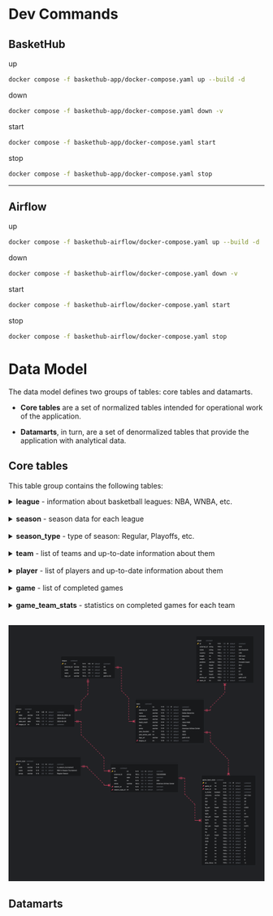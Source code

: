 # Dev Commands

## BasketHub

up
```bash
docker compose -f baskethub-app/docker-compose.yaml up --build -d
```

down
```bash
docker compose -f baskethub-app/docker-compose.yaml down -v
```

start
```bash
docker compose -f baskethub-app/docker-compose.yaml start
```

stop
```bash
docker compose -f baskethub-app/docker-compose.yaml stop
```

---
## Airflow

up
```bash
docker compose -f baskethub-airflow/docker-compose.yaml up --build -d
```

down
```bash
docker compose -f baskethub-airflow/docker-compose.yaml down -v
```

start
```bash
docker compose -f baskethub-airflow/docker-compose.yaml start
```

stop
```bash
docker compose -f baskethub-airflow/docker-compose.yaml stop
```


# Data Model

The data model defines two groups of tables: core tables and datamarts.

- **Core tables** are a set of normalized tables intended for operational work of the application.

- **Datamarts**, in turn, are a set of denormalized tables that provide the application with analytical data.

## Core tables

This table group contains the following tables:

<details>
<summary><strong>league</strong> - information about basketball leagues: NBA, WNBA, etc.</summary>
<br/>

| Field                         | Description                                                           | Data Sample           |
| ----------------------------- |-----------------------------------------------------------------------|-----------------------|
| external_id                   | external code received from the source system                         | 00                    |
| code                          | internal code used to run the application                             | nba                   |
| name                          | league readable name                                                  | NBA                   |
| logo_url                      | path to S3 containing the logo image                                  | /logos/nba/league.png |
</details>
<br/>

<details>
<summary><strong>season</strong> - season data for each league</summary>
<br/>

| Field                         | Description                                                           | Data Sample           |
| ----------------------------- |-----------------------------------------------------------------------|-----------------------|
| label                         | label of season, in format: yyyy-yy                                   | 2024-25               |
| date_start                    | start date of season                                                  | 2024-09-01            |
| date_end                      | end date of season                                                    | 2025-05-30            |
</details>
<br/>

<details>
<summary><strong>season_type</strong> - type of season: Regular, Playoffs, etc.</summary>
<br/>

| Field                         | Description                                                           | Data Sample           |
| ----------------------------- |-----------------------------------------------------------------------|-----------------------|
| code                          | internal code used to run the application                             | in_season             |
| name                          | season type readable name                                             | In-Season Tournament  |
| group                         | a group into which different types of seasons are grouped to enhance the analysis capabilities; Regular Season, In-Season Tournament -> Regular Season | Regular Season        |
</details>
<br/>

<details>
<summary><strong>team</strong> - list of teams and up-to-date information about them</summary>
<br/>

| Field                         | Description                                                            | Data Sample              |
| ----------------------------- |------------------------------------------------------------------------|--------------------------|
| external_id                   | external code received from the source system                          | 1610612742               |
| name                          | team readable name                                                     | Dallas Mavericks         |
| nickname                      | team short, readable name                                              | Mavericks                |
| abbreviation                  | team abbreviation                                                      | DAL                      |
| city                          | team city                                                              | Dallas                   |
| arena                         | team arena                                                             | American Airlines Center |
| year_founded                  | team year of foundation                                                | 1960                     |
| year_active_until             | year up to which the team existed; if the team still exists, then NULL | 1990                     |
| logo_url                      | path to S3 containing the logo image                                   | /logos/nba/team/dal.png  |
</details>
<br/>

<details>
<summary><strong>player</strong> - list of players and up-to-date information about them</summary>
<br/>

| Field                         | Description                                                           | Data Sample           |
| ----------------------------- |-----------------------------------------------------------------------|-----------------------|
| external_id                   | external code received from the source system                         | 1610612742            |
| name                          | player name                                                           | Luka Dončić           |
| country                       | player country of birth                                               | Slovenia              |
| height                        | player height in centimeters                                          | 198                   |
| weight                        | player weight in kilograms                                            | 104                   |
| position                      | player position                                                       | Point guard, Shooting guard |
| pts                           | career points average                                                 | 31.1                  |
| ast                           | career assists average                                                | 12.1                  |
| reb                           | career rebounds average                                               | 8.0                   |
| pie                           | player impact estimate (https://www.nbastuffer.com/analytics101/player-impact-estimate-pie/) | 0.89                  |
| photo_url                     | path to S3 containing the player photo                                | /logos/nba/player/luka_doncic.png |
</details>
<br/>

<details>
<summary><strong>game</strong> - list of completed games</summary>
<br/>

| Field                         | Description                                                           | Data Sample              |
| ----------------------------- |-----------------------------------------------------------------------|--------------------------|
| external_id                   | external code received from the source system                         | 1610612742               |
| date                          | start date of game                                                    | 2024-10-23               |
| min                           | game duration in minutes                                              | 240                      |
| arena                         | arena where the game is played                                        | American Airlines Center |
</details>
<br/>

<details>
<summary><strong>game_team_stats</strong> - statistics on completed games for each team</summary>
<br/>

| Field                         | Description                                                           | Data Sample           |
| ----------------------------- |-----------------------------------------------------------------------|-----------------------|
| is_home                       | true - for home team; false - for road team                           | true                  |
| outcome                       | enum: win, loss                                                       | win                   |
| pts                           | number of points scored                                               | 130                   |
| fgm                           | number of field goals made                                            | 50                    |
| fga                           | number of field goals attempts                                        | 70                    |
| fg_pct                        | field goal percentage                                                 | 0.714                 |
| fg3m                          | number of 3-point field goals mage                                    | 10                    |
| fg3a                          | number of 3-point field goal attempts                                 | 24                    |
| fg3_pct                       | 3-point field goal percentage                                         | 0.417                 |
| fg2m                          | number of 2-point field goals mage                                    | 40                    |
| fg2a                          | number of 2-point field goal attempts                                 | 46                    |
| fg2_pct                       | 2-point field goal percentage                                         | 0.869                 |
| ftm                           | number of free throws made                                            | 3                     |
| fta                           | number of free throw attempts                                         | 6                     |
| ft_pct                        | free throw percentage                                                 | 0.5                   |
| oreb                          | number of offensive rebounds                                          | 20                    |
| dreb                          | number of deffensive rebounds                                         | 14                    |
| reb                           | total number of rebounds                                              | 34                    |
| ast                           | total number of assists                                               | 17                    |
| stl                           | total number of steals                                                | 6                     |
| blk                           | total number of blocks                                                | 16                    |
| tov                           | total number of turnovers                                             | 3                     |
| pf                            | total number of personal fouls                                        | 18                    |
| plus_minus                    | point difference with the opposing team                               | -8                    |
</details>

<br/>

![Data Model - Core](/documentation/data_model-core.png)



## Datamarts